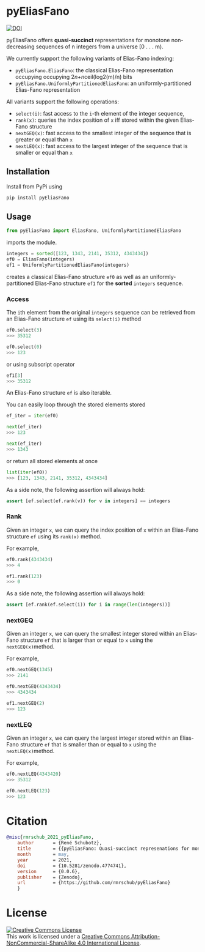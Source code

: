 # pyEliasFano
[![DOI](https://zenodo.org/badge/367291041.svg)](https://zenodo.org/badge/latestdoi/367291041)

pyEliasFano offers **quasi-succinct** representations for monotone non-decreasing sequences of n integers from 
a universe [0 . . . m). 

We currently support the following variants of Elias-Fano indexing:
* ``pyEliasFano.EliasFano``: the classical Elias-Fano representation occupying occupying 2*n+n*ceil(log2(m)/n) bits 
* ``pyEliasFano.UniformlyPartitionedEliasFano``: an uniformly-partitioned Elias-Fano representation 

All variants support the following operations:
- ``select(i)``: fast access to the ``i``-th element of the integer sequence,
- ``rank(x)``: queries the index position of ``x`` iff stored within the given Elias-Fano structure 
- ``nextGEQ(x)``: fast access to the smallest integer of the sequence that is greater or equal than ``x``
- ``nextLEQ(x)``: fast access to the largest integer of the sequence that is smaller or equal than ``x``

## Installation
Install from PyPi using
```bash
pip install pyEliasFano
```

## Usage
```python
from pyEliasFano import EliasFano, UniformlyPartitionedEliasFano
```
imports the module.

```python
integers = sorted([123, 1343, 2141, 35312, 4343434])
ef0 = EliasFano(integers)
ef1 = UniformlyPartitionedEliasFano(integers)
```
creates a classical Elias-Fano structure ``ef0`` as well as an uniformly-partitioned Elias-Fano structure ``ef1`` for the **sorted** ``integers`` sequence. 

### Access
The ``i``th element from the original ``integers`` sequence can be retrieved from an Elias-Fano structure ``ef`` using its ``select(i)`` method
```python
ef0.select(3)
>>> 35312

ef0.select(0)
>>> 123
```
or using subscript operator
```python
ef1[3]
>>> 35312
```

An Elias-Fano structure ``ef`` is also iterable. 

You can easily loop through the stored elements stored 
```python
ef_iter = iter(ef0)

next(ef_iter)
>>> 123

next(ef_iter)
>>> 1343   
```
or return all stored elements at once
```python
list(iter(ef0))
>>> [123, 1343, 2141, 35312, 4343434]
```
As a side note, the following assertion will always hold:
```python
assert [ef.select(ef.rank(v)) for v in integers] == integers
```

### Rank
Given an integer ``x``, we can query the index position of ``x`` within an Elias-Fano structure ``ef`` using its ``rank(x)`` method.

For example,
```python
ef0.rank(4343434)
>>> 4

ef1.rank(123)
>>> 0
```

As a side note, the following assertion will always hold:
```python
assert [ef.rank(ef.select(i)) for i in range(len(integers))]
```

### nextGEQ
Given an integer ``x``, we can query the smallest integer stored within an Elias-Fano structure ``ef`` that is larger than or equal to ``x`` using the ``nextGEQ(x)``method.

For example,
```python
ef0.nextGEQ(1345)
>>> 2141

ef0.nextGEQ(4343434)
>>> 4343434

ef1.nextGEQ(2)
>>> 123
```

### nextLEQ
Given an integer ``x``, we can query the largest integer stored within an Elias-Fano structure ``ef`` that is smaller than or equal to ``x`` using the ``nextLEQ(x)``method.

For example,
```python
ef0.nextLEQ(4343420)
>>> 35312

ef0.nextLEQ(123)
>>> 123
```

# Citation
```bibtex
@misc{rmrschub_2021_pyEliasFano,
    author       = {René Schubotz},
    title        = {{pyEliasFano: Quasi-succinct represenations for monotone non-decreasing sequences of integers.}},
    month        = may,
    year         = 2021,
    doi          = {10.5281/zenodo.4774741},
    version      = {0.0.6},
    publisher    = {Zenodo},
    url          = {https://github.com/rmrschub/pyEliasFano}
    }
```

# License
<a rel="license" href="http://creativecommons.org/licenses/by-nc-sa/4.0/"><img alt="Creative Commons License" style="border-width:0" src="https://i.creativecommons.org/l/by-nc-sa/4.0/80x15.png" /></a><br />This work is licensed under a <a rel="license" href="http://creativecommons.org/licenses/by-nc-sa/4.0/">Creative Commons Attribution-NonCommercial-ShareAlike 4.0 International License</a>.
